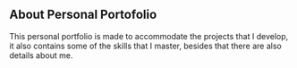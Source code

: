 ## About Personal Portofolio
This personal portfolio is made to accommodate the projects that I develop, it also contains some of the skills that I master, besides that there are also details about me.
